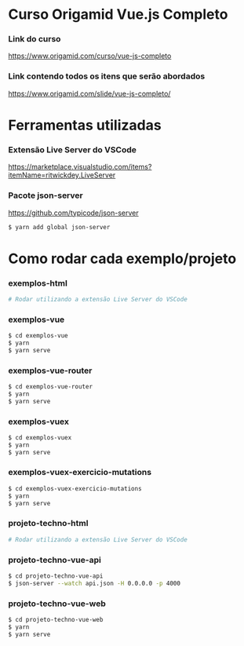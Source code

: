 # Curso Origamid Vue.js Completo

### Link do curso
https://www.origamid.com/curso/vue-js-completo

### Link contendo todos os itens que serão abordados
https://www.origamid.com/slide/vue-js-completo/

# Ferramentas utilizadas

### Extensão Live Server do VSCode
https://marketplace.visualstudio.com/items?itemName=ritwickdey.LiveServer

### Pacote json-server
https://github.com/typicode/json-server
```bash
$ yarn add global json-server
```

# Como rodar cada exemplo/projeto

### exemplos-html
```bash
# Rodar utilizando a extensão Live Server do VSCode
```

### exemplos-vue
```bash
$ cd exemplos-vue
$ yarn
$ yarn serve
```

### exemplos-vue-router
```bash
$ cd exemplos-vue-router
$ yarn
$ yarn serve
```

### exemplos-vuex
```bash
$ cd exemplos-vuex
$ yarn
$ yarn serve
```

### exemplos-vuex-exercicio-mutations
```bash
$ cd exemplos-vuex-exercicio-mutations
$ yarn
$ yarn serve
```

### projeto-techno-html
```bash
# Rodar utilizando a extensão Live Server do VSCode
```

### projeto-techno-vue-api
```bash
$ cd projeto-techno-vue-api
$ json-server --watch api.json -H 0.0.0.0 -p 4000
```

### projeto-techno-vue-web
```bash
$ cd projeto-techno-vue-web
$ yarn
$ yarn serve
```
